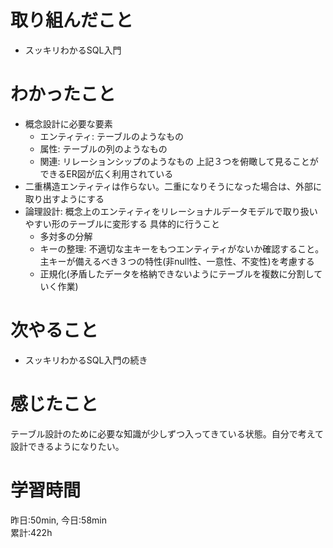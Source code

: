 # 取り組んだこと       
- スッキリわかるSQL入門
# わかったこと
- 概念設計に必要な要素
    - エンティティ: テーブルのようなもの
    - 属性: テーブルの列のようなもの
    - 関連: リレーションシップのようなもの
    上記３つを俯瞰して見ることができるER図が広く利用されている
- 二重構造エンティティは作らない。二重になりそうになった場合は、外部に取り出すようにする
- 論理設計: 概念上のエンティティをリレーショナルデータモデルで取り扱いやすい形のテーブルに変形する
  具体的に行うこと
  - 多対多の分解
  - キーの整理: 不適切な主キーをもつエンティティがないか確認すること。主キーが備えるべき３つの特性(非null性、一意性、不変性)を考慮する
  - 正規化(矛盾したデータを格納できないようにテーブルを複数に分割していく作業)
# 次やること  
- スッキリわかるSQL入門の続き
# 感じたこと
テーブル設計のために必要な知識が少しずつ入ってきている状態。自分で考えて設計できるようになりたい。  
# 学習時間  
昨日:50min, 今日:58min  
累計:422h
